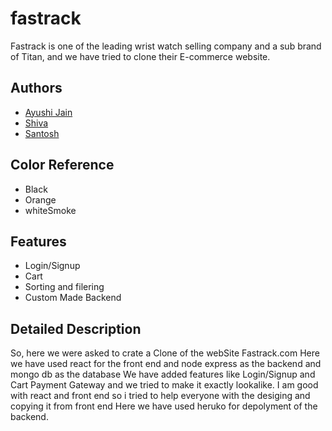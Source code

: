 # fastrack

Fastrack is one of the leading wrist watch selling company and a sub brand of Titan, and we have tried to clone their E-commerce website.



## Authors

- [Ayushi Jain](https://github.com/ayushi8855)
- [Shiva ](https://github.com/sivagurubilli)
- [Santosh](https://github.com/Santhosh-user)

## Color Reference

- Black
- Orange 
- whiteSmoke



## Features

- Login/Signup
- Cart
- Sorting and filering
- Custom Made Backend


## Detailed Description

So, here we were asked to crate a Clone of the webSite Fastrack.com
Here we have used react for the front end and node express as the backend and mongo db as the database
We have added features like Login/Signup and Cart Payment Gateway and we tried to make it exactly lookalike.
I am good with react and front end so i tried to help everyone with the desiging and copying it from front end 
Here we have used heruko for depolyment of the backend.

